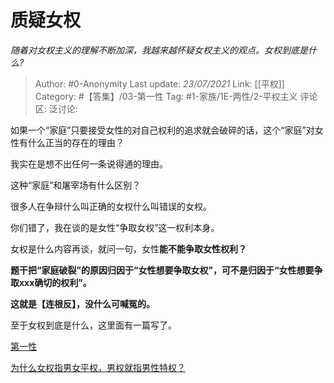 # 质疑女权
*随着对女权主义的理解不断加深，我越来越怀疑女权主义的观点。女权到底是什么?*

> Author: #0-Anonymity
> Last update: *23/07/2021*
> Link: [[平权]]
> Category: #【答集】/03-第一性
> Tag: #1-家族/1E-两性/2-平权主义
> 评论区:
> 泛讨论:

如果一个“家庭”只要接受女性的对自己权利的追求就会破碎的话，这个“家庭”对女性有什么正当的存在的理由？

我实在是想不出任何一条说得通的理由。

这种“家庭”和屠宰场有什么区别？

很多人在争辩什么叫正确的女权什么叫错误的女权。

你们错了，我在谈的是女性“争取女权”这一权利本身。

女权是什么内容再谈，就问一句，女性**能不能争取女性权利？**

**题干把“家庭破裂”的原因归因于“女性想要争取女权”，可不是归因于“女性想要争取xxx确切的权利”。**

**这就是【连根反】，没什么可喊冤的。**

至于女权到底是什么，这里面有一篇写了。

[第一性](https://zhihu.com/collection/369876193)

[为什么女权指男女平权，男权就指男性特权？](https://www.zhihu.com/question/298105587/answer/509627202)

